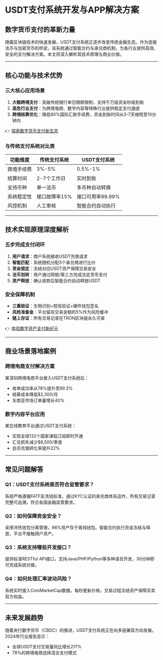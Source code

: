 # USDT支付系统开发与APP解决方案

## 数字货币支付的革新力量

随着区块链技术的快速发展，USDT支付系统正逐步改变传统金融生态。作为连接法币与加密货币的桥梁，该系统通过智能合约与承兑商机制，为各行业提供高效、安全的支付解决方案。本文将深入解析其技术原理与商业价值。

---

## 核心功能与技术优势

### 三大核心应用场景
1. **大额跨境支付**：突破传统银行单日限额限制，支持千万级资金秒级到账
2. **高危行业支付**：为跨境电商、数字内容等特殊行业提供稳定支付通道
3. **跨境结算优化**：降低80%国际汇款手续费，资金到账时间从3-7天缩短至10分钟内

👉 [探索数字货币支付新生态](https://bit.ly/okx_welcome)

### 与传统支付系统对比表

| 功能维度       | 传统支付系统       | USDT支付系统       |
|----------------|--------------------|--------------------|
| 跨境手续费     | 3%-5%              | 0.5%-1%            |
| 结算时间       | 2-7个工作日        | 实时到账           |
| 支持币种       | 单一法币           | 多币种自动转换     |
| 系统稳定性     | 接口故障率15%      | 接口可用率99.99%   |
| 风控机制       | 人工审核           | 智能合约自动执行   |

---

## 技术实现原理深度解析

### 五步完成支付闭环
1. **用户请求**：商户系统接收USDT充值请求
2. **智能匹配**：系统随机分配3个承兑商进行比价
3. **资金锁定**：冻结对应USDT资产保障交易安全
4. **法币划转**：用户通过网银/第三方完成法定货币支付
5. **资产释放**：确认收款后智能合约自动释放USDT

### 安全保障机制
- **三重验证**：生物识别+短信验证+硬件钱包签名
- **风险准备金**：平台留存交易金额的5%作为风险缓冲
- **链上存证**：所有交易记录在TRON区块链永久可查

👉 [体验数字资产支付新纪元](https://bit.ly/okx_welcome)

---

## 商业场景落地案例

### 跨境电商支付解决方案
某深圳跨境电商平台接入USDT支付系统后：
- 收单成功率从78%提升至99.3%
- 结算成本降低$2,300/月
- 东南亚市场订单量增长40%

### 数字内容平台应用
某在线教育平台通过USDT支付系统：
- 实现全球132个国家课程订阅即时开通
- 汇兑损失减少$8,500/季度
- 会员充值转化率提升22%

---

## 常见问题解答

### Q1：USDT支付系统是否符合监管要求？
系统严格遵循FATF反洗钱标准，通过KYC认证的承兑商体系运作，所有交易记录完整可追溯，符合各国金融监管要求。

### Q2：如何保障资金安全？
采用冷热钱包分离管理，98%资产存于离线钱包。智能合约执行资金冻结与释放，平台不接触用户资产。

### Q3：系统支持哪些开发接口？
提供标准RESTful API接口，支持Java/PHP/Python等多种语言开发，30分钟即可完成系统对接。

### Q4：如何处理汇率波动风险？
系统实时接入CoinMarketCap数据，每秒更新价格，交易过程冻结资产保障买卖双方权益。

---

## 未来发展趋势

随着央行数字货币（CBDC）的推进，USDT支付系统正在向多链兼容方向发展。2024年行业报告显示：
- 全球USDT支付交易量同比增长217%
- 78%的跨境电商选择混合支付模式